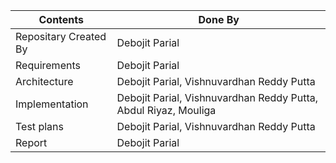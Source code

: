 | Contents| Done By|
| ---| ---|
| Repositary Created By| Debojit Parial|
| Requirements| Debojit Parial|
| Architecture| Debojit Parial, Vishnuvardhan Reddy Putta|
| Implementation| Debojit Parial, Vishnuvardhan Reddy Putta, Abdul Riyaz, Mouliga|
| Test plans| Debojit Parial, Vishnuvardhan Reddy Putta|
| Report| Debojit Parial|
 